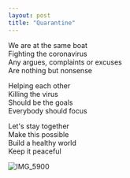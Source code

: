 ```yaml
---
layout: post
title: "Quarantine"
---
```


We are at the same boat<br>
Fighting the coronavirus<br>
Any argues, complaints or excuses<br>
Are nothing but nonsense<br>

Helping each other<br>
Killing the virus<br>
Should be the goals<br>
Everybody should focus<br>

Let's stay together<br>
Make this possible<br>
Build a healthy world<br>
Keep it peaceful

![IMG_5900](https://github.com/kathybeyer/kathybeyer.github.io/assets/121460653/88866aac-d70a-41ba-8f9c-66721248a2bf)
